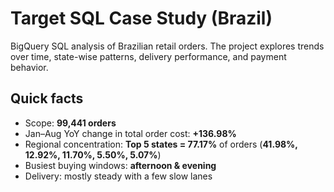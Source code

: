 # Target SQL Case Study (Brazil)

BigQuery SQL analysis of Brazilian retail orders. The project explores trends over time, state-wise patterns, delivery performance, and payment behavior.

## Quick facts
- Scope: **99,441 orders**
- Jan–Aug YoY change in total order cost: **+136.98%**
- Regional concentration: **Top 5 states = 77.17%** of orders (**41.98%, 12.92%, 11.70%, 5.50%, 5.07%**)
- Busiest buying windows: **afternoon & evening**
- Delivery: mostly steady with a few slow lanes
